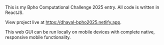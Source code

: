This is my Bpho Computational Challenge 2025 entry. All code is written in ReactJS.

View project live at https://dhaval-bpho2025.netlify.app.

This web GUI can be run locally on mobile devices with complete native, responsive mobile functionality.
